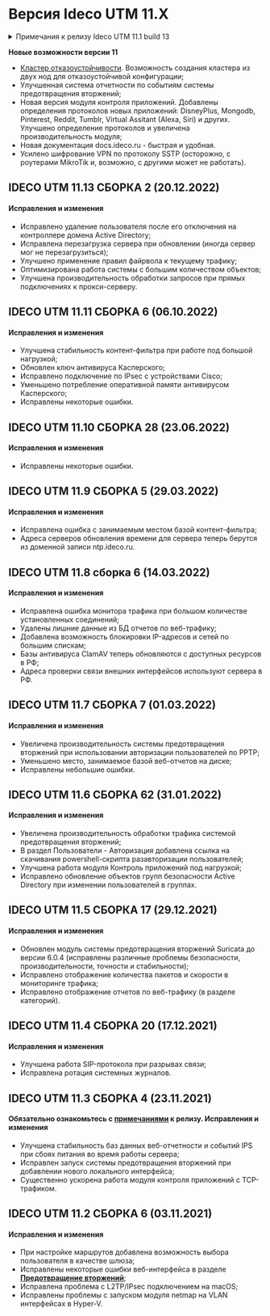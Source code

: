 # Версия Ideco UTM 11.X

<details>

<summary>Примечания к релизу Ideco UTM 11.1 build 13</summary>

**Дата выхода версии**: 21.10.2021.

**Техническая поддержка и обратная связь** (поможет нам улучшить продукт):
* Обсудить версию в телеграм-канале с разработчиками: [https://t.me/idecoutm](https://t.me/idecoutm);
* Портал технической поддержки: [https://help.ideco.ru/](https://help.ideco.ru/);
* Электронная почта: help@ideco.ru;
* Telegram: [ideco.bot](https://telegram.im/@ideco_support_bot).


[Скачать Ideco UTM 10](https://my.ideco.ru/). \
Автоматическая регистрация тестовой лицензии: [my.ideco.ru](https://my.ideco.ru/) (полная функциональность на 40 дней и 10 000 пользователей).

**Обновление с релизов Ideco UTM 8.12 и старше**

Обновление с релиза Ideco UTM 10 возможно через автоматические обновления (тестовый канал).

Обновление с релизов 9.х возможно через автоматические обновления с промежуточным обновлением до версии 10.2.

Обновление с релизов 8.х возможно через автоматические обновления с промежуточным обновлением до версии 9.11 и затем до 10.2.

**Обновление с версии Ideco UTM 7.9.9**

Обновление до версии 11 невозможно.

Возможна миграция настроек на предварительно установленную версию 9.11 и дальнейшее обновление до версии 11.0 с помощью автоматического обновления.

</details>

**Новые возможности версии 11**
* [Кластер отказоустойчивости](../../settings/server-management/cluster.md). Возможность создания кластера из двух нод для отказоустойчивой конфигурации;
* Улучшенная система отчетности по событиям системы предотвращения вторжений;
* Новая версия модуля контроля приложений. Добавлены определения протоколов новых приложений: DisneyPlus, Mongodb, Pinterest, Reddit, Tumblr, Virtual Assitant (Alexa, Siri) и других. Улучшено определение протоколов и увеличена производительность модуля;
* Новая документация docs.ideco.ru - быстрая и удобная.
* Усилено шифрование VPN по протоколу SSTP (осторожно, с роутерами MikroTik и, возможно, с другими может не работать).

## **IDECO UTM 11.13 СБОРКА 2 (20.12.2022)**

#### **Исправления и изменения**

* Исправлено удаление пользователя после его отключения на контроллере домена Active Directory;
* Исправлена перезагрузка сервера при обновлении (иногда сервер мог не перезагрузиться);
* Улучшено применение правил файрвола к текущему трафику;
* Оптимизирована работа системы с большим количеством объектов;
* Улучшена производительность обработки запросов при прямых подключениях к прокси-серверу.

## **IDECO UTM 11.11 СБОРКА 6 (06.10.2022)**

#### **Исправления и изменения**

* Улучшена стабильность контент-фильтра при работе под большой нагрузкой;
* Обновлен ключ антивируса Касперского;
* Исправлено подключение по IPsec с устройствами Cisco;
* Уменьшено потребление оперативной памяти антивирусом Касперского;
* Исправлены некоторые ошибки.

## **IDECO UTM 11.10 СБОРКА 28 (23.06.2022)**

#### **Исправления и изменения**

* Исправлены некоторые ошибки.  

## **IDECO UTM 11.9 СБОРКА 5 (29.03.2022)**

#### **Исправления и изменения**

* Исправлена ошибка с занимаемым местом базой контент-фильтра;
* Адреса серверов обновления времени для сервера теперь берутся из доменной записи ntp.ideco.ru.
  
## **IDECO UTM 11.8 сборка 6 (14.03.2022)**

#### **Исправления и изменения**

* Исправлена ошибка монитора трафика при большом количестве установленных соединений;
* Удалены лишние данные из БД отчетов по веб-трафику;
* Добавлена возможность блокировки IP-адресов и сетей по большим спискам;
*  Базы антивируса ClamAV теперь обновляются с доступных ресурсов в РФ;
* Адреса проверки связи внешних интерфейсов используют сервера в РФ.
  
## **IDECO UTM 11.7 СБОРКА 7 (01.03.2022)**

#### **Исправления и изменения**

* Увеличена производительность системы предотвращения вторжений при использовании авторизации пользователей по PPTP;
* Уменьшено место, занимаемое базой веб-отчетов на диске;
* Исправлены небольшие ошибки.

## **IDECO UTM 11.6 СБОРКА 62 (31.01.2022)**

#### **Исправления и изменения**

* Увеличена производительность обработки трафика системой предотвращения вторжений;
* В раздел Пользователи - Авторизация добавлена ссылка на скачивания powershell-скрипта разавторизации пользователей;
* Улучшена работа модуля Контроль приложений под нагрузкой;
* Исправлено обновление объектов групп безопасности Active Directory при изменении пользователей в группах.

## **IDECO UTM 11.5 СБОРКА 17 (29.12.2021)**

#### **Исправления и изменения**

* Обновлен модуль системы предотвращения вторжений Suricata до версии 6.0.4 (исправлены различные проблемы безопасности, производительности, точности и стабильности);
* Исправлено отображение количества пакетов и скорости в мониторинге трафика;
* Исправлено отображение отчетов по веб-трафику (в разделе категорий).

## **IDECO UTM 11.4 СБОРКА 20 (17.12.2021)**

#### **Исправления и изменения**

* Улучшена работа SIP-протокола при разрывах связи;
* Исправлена ротация системных журналов.

## **IDECO UTM 11.3 СБОРКА 4 (23.11.2021)**

#### Обязательно ознакомьтесь с [примечаниями](https://disk.yandex.ru/i/i3qMwQj8YYC5QA) к релизу. **Исправления и изменения**

* Улучшена стабильность баз данных веб-отчетности и событий IPS при сбоях питания во время работы сервера;
* Исправлен запуск системы предотвращения вторжений при добавлении нового локального интерфейса;
* Существенно ускорена работа модуля контроля приложений с TCP-трафиком.

## **IDECO UTM 11.2 СБОРКА 6 (03.11.2021)**

#### **Исправления и изменения**

* При настройке маршрутов добавлена возможность выбора пользователя в качестве шлюза;
* Исправлены некоторые ошибки веб-интерфейса в разделе [**Предотвращение вторжений**](../../settings/access-rules/ips/README.md);
* Исправлена проблема с L2TP/IPsec подключением на macOS;
* Исправлены проблемы с запуском модуля netmap на VLAN интерфейсах в Hyper-V.
